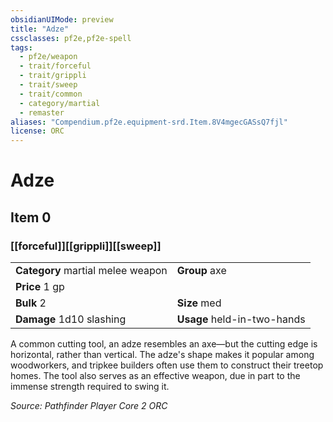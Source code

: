 ```yaml
---
obsidianUIMode: preview
title: "Adze"
cssclasses: pf2e,pf2e-spell
tags:
  - pf2e/weapon
  - trait/forceful
  - trait/grippli
  - trait/sweep
  - trait/common
  - category/martial
  - remaster
aliases: "Compendium.pf2e.equipment-srd.Item.8V4mgecGASsQ7fjl"
license: ORC
---
```

# Adze
## Item 0
### [[forceful]][[grippli]][[sweep]]

|  |  |
| -- | -- |
| **Category** martial melee weapon | **Group** axe |
| **Price** 1 gp |  |
| **Bulk** 2 | **Size** med |
| **Damage** 1d10 slashing  | **Usage** held-in-two-hands |



A common cutting tool, an adze resembles an axe—but the cutting edge is horizontal, rather than vertical. The adze's shape makes it popular among woodworkers, and tripkee builders often use them to construct their treetop homes. The tool also serves as an effective weapon, due in part to the immense strength required to swing it.

*Source: Pathfinder Player Core 2*
*ORC*